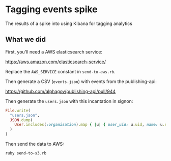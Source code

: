 # Tagging events spike

The results of a spike into using Kibana for tagging analytics

## What we did

First, you'll need a AWS elasticsearch service:

<https://aws.amazon.com/elasticsearch-service/>

Replace the `AWS_SERVICE` constant in `send-to-aws.rb`.

Then generate a CSV (`events.json`) with events from the publishing-api:

<https://github.com/alphagov/publishing-api/pull/944>

Then generate the `users.json` with this incantation in signon:

```ruby
File.write(
  "users.json",
  JSON.dump(
    User.includes(:organisation).map { |u| { user_uid: u.uid, name: u.name, organisation: u.organisation.try(:name) } }
  )
)
```

Then send the data to AWS:

```
ruby send-to-s3.rb
```
